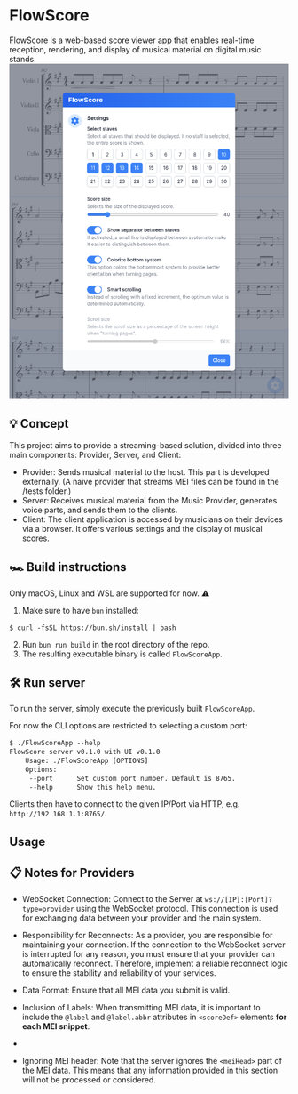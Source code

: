 # FlowScore
FlowScore is a web-based score viewer app that enables real-time reception, rendering, and display of musical material on digital music stands.
![Screenshot](.github/screenshot.png)


## 💡 Concept
This project aims to provide a streaming-based solution, divided into three main components: Provider, Server, and Client:

- Provider: Sends musical material to the host. This part is developed externally. (A naive provider that streams MEI files can be found in the /tests folder.)
- Server: Receives musical material from the Music Provider, generates voice parts, and sends them to the clients.
- Client: The client application is accessed by musicians on their devices via a browser. It offers various settings and the display of musical scores.


## 🏎 Build instructions
Only macOS, Linux and WSL are supported for now. ⚠️

1. Make sure to have `bun` installed:
```
$ curl -fsSL https://bun.sh/install | bash
```
2. Run `bun run build` in the root directory of the repo.
3. The resulting executable binary is called `FlowScoreApp`.


## 🛠️️ Run server
To run the server, simply execute the previously built `FlowScoreApp`.

For now the CLI options are restricted to selecting a custom port:
```
$ ./FlowScoreApp --help
FlowScore server v0.1.0 with UI v0.1.0
    Usage: ./FlowScoreApp [OPTIONS]
    Options:
     --port      Set custom port number. Default is 8765.
     --help      Show this help menu.
```

Clients then have to connect to the given IP/Port via HTTP, e.g. `http://192.168.1.1:8765/`.

## Usage


## 📋 Notes for Providers
- WebSocket Connection: Connect to the Server at `ws://[IP]:[Port]?type=provider` using the WebSocket protocol. This connection is used for exchanging data between your provider and the main system.

- Responsibility for Reconnects: As a provider, you are responsible for maintaining your connection. If the connection to the WebSocket server is interrupted for any reason, you must ensure that your provider can automatically reconnect. Therefore, implement a reliable reconnect logic to ensure the stability and reliability of your services.

- Data Format: Ensure that all MEI data you submit is valid.

- Inclusion of Labels: When transmitting MEI data, it is important to include the `@label` and `@label.abbr` attributes in `<scoreDef>` elements **for each MEI snippet**.
- 
- Ignoring MEI header: Note that the server ignores the `<meiHead>` part of the MEI data. This means that any information provided in this section will not be processed or considered.